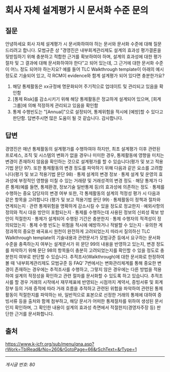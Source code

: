 # 회사 자체 설계평가 시 문서화 수준 문의

## 질문
안녕하세요
회사 자체 설계평가 시 문서화하여야 하는 문서와 문서화 수준에 대해 질문드리려고 합니다.
모범규준 상 "경영진은 내부회계관리제도 설계의 효과성 평가결론을 뒷받침하기 위해 충분하고 적합한 근거를 확보하여야 하며,
설계의 효과성에 대한 평가 절차 및 그 결과에 대해 문서화하여야 한다"고 되어 있는데,
그 근거에 대한 문서화 수준이 어느 정도 되어야 하는지요?
예를 들어 TLC Walkthrough template이 아래의 예시 정도로 기술되어 있고, 각 RCM이 evidence와 함계 설계평가 되어 있다면 충분한가요?
1. 해당 통제활동은 xx규정에 명문화되어 주기적으로 업데이트 및 관리되고 있음을 확인함
2. [통제 Risk]를 감소시키기 위해 해당 통제활동은 정교하게 설계되어 있으며, [회계그룹]에 의해 적정하게 관리되고 있음을 확인함
3. 통제 수행빈도는 "[Annual]"으로 설정되어, 통제위험을 적시에 [예방]할 수 있다고 판단함.
답변주시면 많은 도움이 될 것 같습니다.
감사합니다.

## 답변
경영진은 매년 통제활동의 설계평가를 수행하여야 하지만, 최초 설계평가 이후 관련된 프로세스, 조직 및 시스템의 변화가 없을 경우나 미미한 경우, 통제활동에 영향을 미치는 변경이 존재하지 않음을 확인하는 것으로 설계평가를 할 수 있습니다(평가 및 보고 적용기법 문단 97). 또한 통제활동의 변경 정도를 파악하기 위해 다음과 같은 요소를 고려합니다(평가 및 보고 적용기법 문단 98)
· 통제 설계의 변경 정보
· 통제 설계 및 운영의 효과성에 부정적인 영향을 미칠 수 있는 거래량 및 거래성격의 변경 정도
· 해당 통제가 다른 통제(예를 들면, 통제환경, 정보기술 일반통제 등)의 효과성에 의존하는 정도
· 통제를 수행하는 중요 담당자의 변경 여부
또한, 각 통제활동의 설계의 적정성 평가 시 다음과 같은 항목을 고려합니다 (평가 및 보고 적용기법 문단 99)
· 통제활동이 정책과 절차와 연계되는지
· 관련 통제위험을 명확하게 감소시킬 수 있을 정도로 정교한지
· 예외사항의 정의와 적시 대응 방안이 포함되는지
· 통제를 수행하는데 사용된 정보의 신뢰성 확보 방안이 적절한지
· 통제가 설계되어 수행된 기간은 충분한지
· 통제 수행자의 적격성이 정의되었는지
· 통제 수행 빈도는 위험을 적시에 예방하거나 적발할 수 있는지
· 유의한 계정과목의 중요한 왜곡표시 원천이 완전하게 고려되었는지
따라서 질의하신 TLC Walkthrough template의 기술내용과 관련문서가 모범규준 등에서 요구하는 문서화 수준을 충족하는지 여부는 설계문서가 위 문단 99의 내용을 반영하고 있는지, 변경 정도를 파악하기 위해 문단 98의 항목들이 충분히 고려되었는지를 확인할 수 있을 정도로 충분한지 여부로 판단할 수 있습니다.
추적조사(Walkthrough)에 대한 문서화로 한정하여 볼 때 ‘내부회계관리제도 모범규준 등 FAQ’ 7번에서는 변화관리체계를 통해 중요한 변경이 존재하는 경우에는 추적조사를 수행하고, 그렇지 않은 경우에는 다른 방법을 적용하여 설계의 적정성을 확인하고 관련 절차를 문서화할 수 있도록 하고 있습니다. 추적조사를 할 경우 거래의 시작에서 재무제표에 반영되는 시점까지 계약서, 증빙서류 및 회계장부 등의 거래 증적에 따라 거래 흐름을 추적하고 관련된 위험을 파악하여 관련된 통제활동이 적절한지를 파악하는 바, 일반적으로 표본으로 선정한 거래의 통제에 대하여 증빙서류 등을 출처와 함께 첨부하고, 해당 문서가 어떠한 통제절차를 위하여 생성된 문서인지 확인하며, 그 확인한 내용이 설계의 효과성 측면에서 적절한지(경영자주장 등) 판단한 근거를 문서화합니다.

## 출처
https://www.k-icfr.org/sub/menu/qna.asp?rWork=TblRead&rNo=260&rGotoPage=66&rSchText=&rType=1

---
*게시글 번호: 80*
